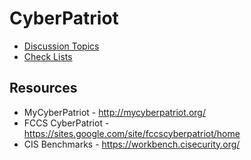 # CyberPatriot

- [Discussion Topics](./topics/README.md)
- [Check Lists](./checklists/README.md)

## Resources

* MyCyberPatriot - http://mycyberpatriot.org/
* FCCS CyberPatriot - https://sites.google.com/site/fccscyberpatriot/home
* CIS Benchmarks - https://workbench.cisecurity.org/
